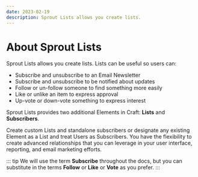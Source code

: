 ```yaml
---
date: 2023-02-19
description: Sprout Lists allows you create lists.
---
```


# About Sprout Lists

Sprout Lists allows you create lists. Lists can be useful so users can:

- Subscribe and unsubscribe to an Email Newsletter
- Subscribe and unsubscribe to be notified about updates
- Follow or un-follow someone to find something more easily
- Like or unlike an item to express approval
- Up-vote or down-vote something to express interest

Sprout Lists provides two additional Elements in Craft: **Lists** and **Subscribers**.

Create custom Lists and standalone subscribers or designate any existing Element as a List and treat Users as Subscribers. You have the flexibility to create advanced relationships that you can leverage in your user interface, reporting, and email marketing efforts.

::: tip
We will use the term **Subscribe** throughout the docs, but you can substitute in the terms **Follow** or **Like** or **Vote** as you prefer.
:::

